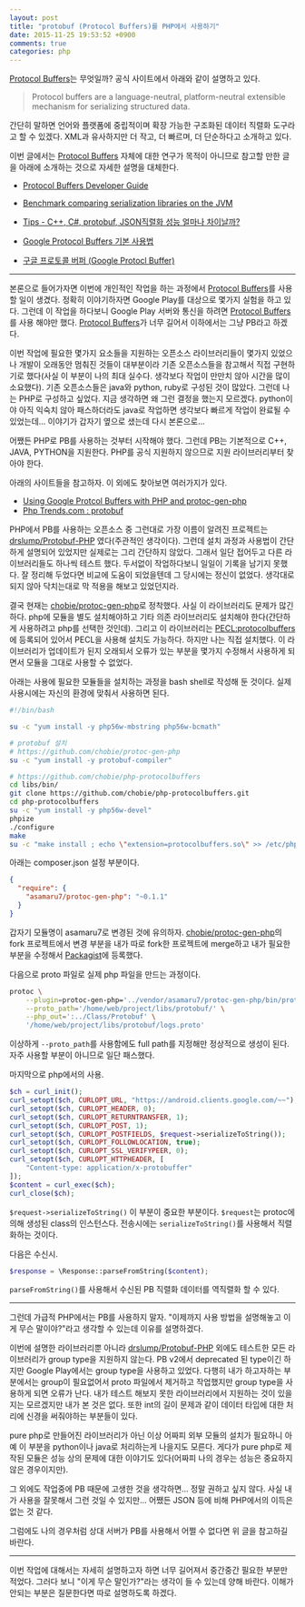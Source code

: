 ```yaml
---
layout: post
title: "protobuf (Protocol Buffers)를 PHP에서 사용하기"
date: 2015-11-25 19:53:52 +0900
comments: true
categories: php
---
```

[Protocol Buffers](https://developers.google.com/protocol-buffers/)는 무엇일까?
공식 사이트에서 아래와 같이 설명하고 있다.

> Protocol buffers are a language-neutral, platform-neutral extensible mechanism for serializing structured data.

간단히 말하면 언어와 플랫폼에 중립적이며 확장 가능한 구조화된 데이터 직렬화 도구라고 할 수 있겠다. XML과 유사하지만 더 작고, 더 빠르며, 더 단순하다고 소개하고 있다.

이번 글에서는 [Protocol Buffers](https://developers.google.com/protocol-buffers/) 자체에 대한 연구가 목적이 아니므로 참고할 만한 글을 아래에 소개하는 것으로 자세한 설명을 대체한다.

* [Protocol Buffers Developer Guide](https://developers.google.com/protocol-buffers/docs/overview)

* [Benchmark comparing serialization libraries on the JVM](https://github.com/eishay/jvm-serializers/wiki)
* [Tips - C++, C#, protobuf, JSON직렬화 성능 얼마나 차이날까?](http://www.cgcii.co.kr/index.php?document_srl=2017&mid=board_eLHH13)

* [Google Protocol Buffers 기본 사용법](http://egloos.zum.com/javawork/v/2720889)
* [구글 프로토콜 버퍼 (Google Protocl Buffer)](http://knight76.tistory.com/1366)

---

본론으로 들어가자면 이번에 개인적인 작업을 하는 과정에서 [Protocol Buffers](https://developers.google.com/protocol-buffers/)를 사용할 일이 생겼다. 정확히 이야기하자면 Google Play를 대상으로 몇가지 실험을 하고 있다. 그런데 이 작업을 하다보니 Google Play 서버와 통신을 하려면 [Protocol Buffers](https://developers.google.com/protocol-buffers/)를 사용 해야만 했다. [Protocol Buffers](https://developers.google.com/protocol-buffers/)가 너무 길어서 이하에서는 그냥 PB라고 하겠다.

이번 작업에 필요한 몇가지 요소들을 지원하는 오픈소스 라이브러리들이 몇가지 있었으나 개발이 오래동안 멈춰진 것들이 대부분이라 기존 오픈소스들을 참고해서 직접 구현하기로 했다(사실 이 부분이 나의 최대 실수다. 생각보다 작업이 만만치 않아 시간을 많이 소요했다). 기존 오픈소스들은 java와 python, ruby로 구성된 것이 많았다. 그런데 나는 PHP로 구성하고 싶었다. 지금 생각하면 왜 그런 결정을 했는지 모르겠다. python이야 아직 익숙치 않아 패스하더라도 java로 작업하면 생각보다 빠르게 작업이 완료될 수 있었는데... 이야기가 갑자기 옆으로 샜는데 다시 본론으로...

어쨌든 PHP로 PB를 사용하는 것부터 시작해야 했다. 그런데 PB는 기본적으로 C++, JAVA, PYTHON을 지원한다. PHP를 공식 지원하지 않으므로 지원 라이브러리부터 찾아야 한다.

아래의 사이트들을 참고하자. 이 외에도 찾아보면 여러가지가 있다.

* [Using Google Protcol Buffers with PHP and protoc-gen-php](http://stuporglue.org/using-google-protcol-buffers-with-php-and-protoc-gen-php/)
* [Php Trends.com : protobuf](http://phptrends.com/dig_in/protobuf)

PHP에서 PB를 사용하는 오픈소스 중 그런대로 가장 이름이 알려진 프로젝트는 [drslump/Protobuf-PHP](https://github.com/drslump/Protobuf-PHP) 였다(주관적인 생각이다). 그런데 설치 과정과 사용법이 간단하게 설명되어 있었지만 실제로는 그리 간단하지 않았다. 그래서 일단 접어두고 다른 라이브러리들도 하나씩 테스트 했다. 두서없이 작업하다보니 일일이 기록을 남기지 못했다. 잘 정리해 두었다면 비교에 도움이 되었을텐데 그 당시에는 정신이 없었다. 생각대로 되지 않아 닥치는대로 막 적용을 해보고 있었던지라.

결국 현재는 [chobie/protoc-gen-php](https://github.com/chobie/protoc-gen-php)로 정착했다. 사실 이 라이브러리도 문제가 많긴하다. php에 모듈을 별도 설치해야하고 기타 의존 라이브러리도 설치해야 한다(간단하게 사용하려고 php를 선택한 것인데). 그리고 이 라이브러리는 [PECL:protocolbuffers](https://pecl.php.net/package/protocolbuffers)에 등록되어 있어서 PECL을 사용해 설치도 가능하다. 하지만 나는 직접 설치했다. 이 라이브러리가 업데이트가 된지 오래되서 오류가 있는 부분을 몇가지 수정해서 사용하게 되면서 모듈을 그대로 사용할 수 없었다.

아래는 사용에 필요한 모듈들을 설치하는 과정을 bash shell로 작성해 둔 것이다. 실제 사용시에는 자신의 환경에 맞춰서 사용하면 된다.

```bash
#!/bin/bash

su -c "yum install -y php56w-mbstring php56w-bcmath"

# protobuf 설치
# https://github.com/chobie/protoc-gen-php
su -c "yum install -y protobuf-compiler"

# https://github.com/chobie/php-protocolbuffers
cd libs/bin/
git clone https://github.com/chobie/php-protocolbuffers.git
cd php-protocolbuffers
su -c "yum install -y php56w-devel"
phpize
./configure
make
su -c "make install ; echo \"extension=protocolbuffers.so\" >> /etc/php.ini"
```

아래는 composer.json 설정 부분이다.

```json
{
  "require": {
    "asamaru7/protoc-gen-php": "~0.1.1"
  }
}
```

갑자기 모듈명이 asamaru7로 변경된 것에 유의하자. [chobie/protoc-gen-php](https://github.com/chobie/protoc-gen-php)의 fork 프로젝트에서 변경 부분을 내가 따로 fork한 프로젝트에 merge하고 내가 필요한 부분을 수정해서 [Packagist](https://packagist.org/packages/asamaru7/protoc-gen-php)에 등록했다.

다음으로 proto 파일로 실제 php 파일을 만드는 과정이다.

```bash
protoc \
    --plugin=protoc-gen-php='../vendor/asamaru7/protoc-gen-php/bin/protoc-gen-php' \
    --proto_path='/home/web/project/libs/protobuf/' \
    --php_out=':../Class/Protobuf' \
    '/home/web/project/libs/protobuf/logs.proto'
```

이상하게 `--proto_path`를 사용함에도 full path를 지정해만 정상적으로 생성이 된다. 자주 사용할 부분이 아니므로 일단 패스했다.

마지막으로 php에서의 사용.

```php
$ch = curl_init();
curl_setopt($ch, CURLOPT_URL, "https://android.clients.google.com/~~");
curl_setopt($ch, CURLOPT_HEADER, 0);
curl_setopt($ch, CURLOPT_RETURNTRANSFER, 1);
curl_setopt($ch, CURLOPT_POST, 1);
curl_setopt($ch, CURLOPT_POSTFIELDS, $request->serializeToString());
curl_setopt($ch, CURLOPT_FOLLOWLOCATION, true);
curl_setopt($ch, CURLOPT_SSL_VERIFYPEER, 0);
curl_setopt($ch, CURLOPT_HTTPHEADER, [
	"Content-type: application/x-protobuffer"
]);
$content = curl_exec($ch);
curl_close($ch);
```

`$request->serializeToString()` 이 부분이 중요한 부분이다. `$request`는 protoc에 의해 생성된 class의 인스턴스다. 전송시에는 `serializeToString()`를 사용해서 직렬화하는 것이다.

다음은 수신시.

```php
$response = \Response::parseFromString($content);
```

`parseFromString()`를 사용해서 수신된 PB 직렬화 데이터를 역직렬화 할 수 있다.

---

그런데 가급적 PHP에서는 PB를 사용하지 말자. "이제까지 사용 방법을 설명해놓고 이게 무슨 말이야?"라고 생각할 수 있는데 이유를 설명하겠다.

이번에 설명한 라이브러리뿐 아니라 [drslump/Protobuf-PHP](https://github.com/drslump/Protobuf-PHP) 외에도 테스트한 모든 라이브러리가 group type을 지원하지 않는다. PB v2에서 deprecated 된 type이긴 하지만 Google Play에서는 group type을 사용하고 있었다. 다행히 내가 하고자하는 부분에서는 group이 필요없어서 proto 파일에서 제거하고 작업했지만 group type을 사용하게 되면 오류가 난다. 내가 테스트 해보지 못한 라이브러리에서 지원하는 것이 있을지는 모르겠지만 내가 본 것은 없다. 또한 int의 길이 문제과 같이 데이터 타입에 대한 처리에 신경을 써줘야하는 부분들이 있다.

pure php로 만들어진 라이브러리가 아닌 이상 어짜피 외부 모듈의 설치가 필요하니 아예 이 부분을 python이나 java로 처리하는게 나을지도 모른다. 게다가 pure php로 제작된 모듈은 성능 상의 문제에 대한 이야기도 있다(어짜피 나의 경우는 성능은 중요하지 않은 경우이지만).

그 외에도 작업중에 PB 때문에 고생한 것을 생각하면... 정말 권하고 싶지 않다. 사실 내가 사용을 잘못해서 그런 것일 수 있지만... 어쨌든 JSON 등에 비해 PHP에서의 이득은 없는 것 같다.

그럼에도 나의 경우처럼 상대 서버가 PB를 사용해서 어쩔 수 없다면 위 글을 참고하길 바란다.

---

이번 작업에 대해서는 자세히 설명하고자 하면 너무 길어져서 중간중간 필요한 부분만 적었다. 그러다 보니 "이게 무슨 말인가?"라는 생각이 들 수 있는데 양해 바란다. 이해가 안되는 부분은 질문한다면 따로 설명하도록 하겠다.
